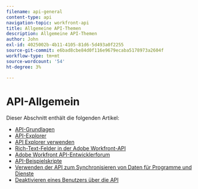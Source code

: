 ```yaml
---
filename: api-general
content-type: api
navigation-topic: workfront-api
title: Allgemeine API-Themen
description: Allgemeine API-Themen
author: John
exl-id: 4025002b-4b11-4105-81d6-5d493a0f2255
source-git-commit: e6bad8cbe84d0f116e9679ecaba5178973a2604f
workflow-type: tm+mt
source-wordcount: '54'
ht-degree: 3%

---
```



# API-Allgemein

Dieser Abschnitt enthält die folgenden Artikel:

* [API-Grundlagen](../../wf-api/general/api-basics.md)
* [API-Explorer](../../wf-api/general/api-explorer.md)
* [API Explorer verwenden](../../wf-api/general/using-api-explorer.md)
* [Rich-Text-Felder in der Adobe Workfront-API](../../wf-api/general/rich-text-field-api.md)
* [Adobe Workfront API-Entwicklerforum](../../wf-api/general/api-developer-forum.md)
* [API-Beispielskripte](../../wf-api/general/api-example-scripts.md)
* [Verwenden der API zum Synchronisieren von Daten für Programme und Dienste](../../wf-api/general/api-sync-data.md)
* [Deaktivieren eines Benutzers über die API](../../wf-api/general/deactivate-user-api.md)
<!--
* [Projects API](../../wf-api/general/projects-api.md)
-->

